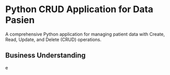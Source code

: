 # Python CRUD Application for Data Pasien
A comprehensive Python application for managing patient data with Create, Read, Update, and Delete (CRUD) operations.
## Business Understanding
e
